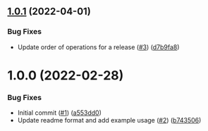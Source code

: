 ## [1.0.1](https://github.com/catalystsquad/action-release-action/compare/v1.0.0...v1.0.1) (2022-04-01)


### Bug Fixes

* Update order of operations for a release ([#3](https://github.com/catalystsquad/action-release-action/issues/3)) ([d7b9fa8](https://github.com/catalystsquad/action-release-action/commit/d7b9fa847be050123bfdfb95e49d98a345ebfbfe))

# 1.0.0 (2022-02-28)


### Bug Fixes

* Initial commit ([#1](https://github.com/catalystsquad/action-release-action/issues/1)) ([a553dd0](https://github.com/catalystsquad/action-release-action/commit/a553dd00c07e8f2c215af663695a3db033e96e73))
* Update readme format and add example usage ([#2](https://github.com/catalystsquad/action-release-action/issues/2)) ([b743506](https://github.com/catalystsquad/action-release-action/commit/b743506b0e7267f5c59f3ee4438d17015345c4f5))
